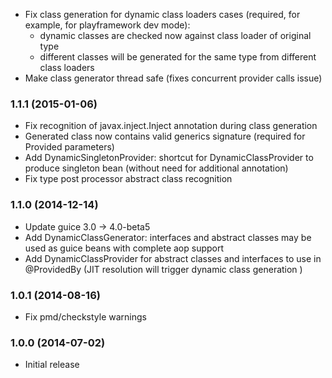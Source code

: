 * Fix class generation for dynamic class loaders cases (required, for example, for playframework dev mode):
    - dynamic classes are checked now against class loader of original type
    - different classes will be generated for the same type from different class loaders
* Make class generator thread safe (fixes concurrent provider calls issue) 

### 1.1.1 (2015-01-06)
* Fix recognition of javax.inject.Inject annotation during class generation
* Generated class now contains valid generics signature (required for Provided parameters)
* Add DynamicSingletonProvider: shortcut for DynamicClassProvider to produce singleton bean (without need for additional annotation)
* Fix type post processor abstract class recognition

### 1.1.0 (2014-12-14)
* Update guice 3.0 -> 4.0-beta5
* Add DynamicClassGenerator: interfaces and abstract classes may be used as guice beans with complete aop support
* Add DynamicClassProvider for abstract classes and interfaces to use in @ProvidedBy (JIT resolution will trigger dynamic class generation )

### 1.0.1 (2014-08-16)
* Fix pmd/checkstyle warnings

### 1.0.0 (2014-07-02)
* Initial release